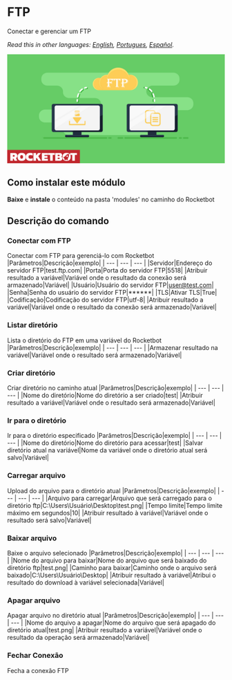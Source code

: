 # FTP
  
Conectar e gerenciar um FTP  

*Read this in other languages: [English](Manual_ftp_.md), [Portugues](Manual_ftp_.pr.md), [Español](Manual_ftp_.es.md).*
  
![banner](imgs/Banner_ftp_.png)
## Como instalar este módulo
  
__Baixe__ e __instale__ o conteúdo na pasta 'modules' no caminho do Rocketbot  



## Descrição do comando

### Conectar com FTP
  
Conectar com FTP para gerenciá-lo com Rocketbot
|Parâmetros|Descrição|exemplo|
| --- | --- | --- |
|Servidor|Endereço do servidor FTP|test.ftp.com|
|Porta|Porta do servidor FTP|5518|
|Atribuir resultado a variável|Variável onde o resultado da conexão será armazenado|Variável|
|Usuário|Usuário do servidor FTP|user@test.com|
|Senha|Senha do usuário do servidor FTP|******|
|TLS|Ativar TLS|True|
|Codificação|Codificação do servidor FTP|utf-8|
|Atribuir resultado a variável|Variável onde o resultado da conexão será armazenado|Variável|

### Listar diretório
  
Lista o diretório do FTP em uma variável do Rocketbot
|Parâmetros|Descrição|exemplo|
| --- | --- | --- |
|Armazenar resultado na variável|Variável onde o resultado será armazenado|Variável|

### Criar diretório
  
Criar diretório no caminho atual
|Parâmetros|Descrição|exemplo|
| --- | --- | --- |
|Nome do diretório|Nome do diretório a ser criado|test|
|Atribuir resultado a variável|Variável onde o resultado será armazenado|Variável|

### Ir para o diretório
  
Ir para o diretório especificado
|Parâmetros|Descrição|exemplo|
| --- | --- | --- |
|Nome do diretório|Nome do diretório para acessar|test|
|Salvar diretório atual na variável|Nome da variável onde o diretório atual será salvo|Variável|

### Carregar arquivo
  
Upload do arquivo para o diretório atual
|Parâmetros|Descrição|exemplo|
| --- | --- | --- |
|Arquivo para carregar|Arquivo que será carregado para o diretório ftp|C:\Users\Usuário\Desktop\test.png|
|Tempo limite|Tempo limite máximo em segundos|10|
|Atribuir resultado à variável|Variável onde o resultado será salvo|Variável|

### Baixar arquivo
  
Baixe o arquivo selecionado
|Parâmetros|Descrição|exemplo|
| --- | --- | --- |
|Nome do arquivo para baixar|Nome do arquivo que será baixado do diretório ftp|test.png|
|Caminho para baixar|Caminho onde o arquivo será baixado|C:\Users\Usuário\Desktop|
|Atribuir resultado à variável|Atribui o resultado do download à variável selecionada|Variável|

### Apagar arquivo
  
Apagar arquivo no diretório atual
|Parâmetros|Descrição|exemplo|
| --- | --- | --- |
|Nome do arquivo a apagar|Nome do arquivo que será apagado do diretório atual|test.png|
|Atribuir resultado a variável|Variável onde o resultado da operação será armazenado|Variável|

### Fechar Conexão
  
Fecha a conexão FTP

